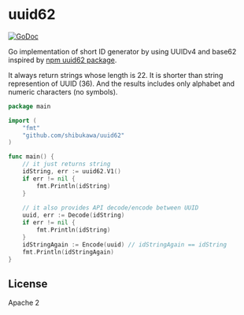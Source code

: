 # uuid62

[![GoDoc](http://godoc.org/github.com/shibukawa/uuid62?status.svg)](http://godoc.org/github.com/shibukawa/uuid62)

Go implementation of short ID generator by using UUIDv4 and base62 inspired by [npm uuid62 package](https://www.npmjs.com/package/uuid62).

It always return strings whose length is 22. It is shorter than string represention of UUID (36).
And the results includes only alphabet and numeric characters (no symbols).

```go
package main

import (
	"fmt"
	"github.com/shibukawa/uuid62"
)

func main() {
	// it just returns string
	idString, err := uuid62.V1()
	if err != nil {
		fmt.Println(idString)
	}
	
	// it also provides API decode/encode between UUID
	uuid, err := Decode(idString)
	if err != nil {
		fmt.Println(idString)
	}
	idStringAgain := Encode(uuid) // idStringAgain == idString
	fmt.Println(idStringAgain)
}
```

## License

Apache 2
